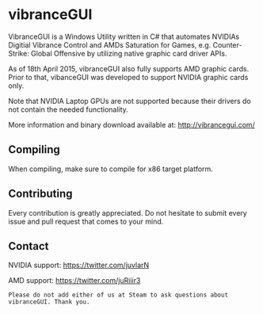 # vibranceGUI

VibranceGUI is a Windows Utility written in C# that automates NVIDIAs Digitial Vibrance Control and AMDs Saturation for Games, e.g. Counter-Strike: Global Offensive by utilizing native graphic card driver APIs. 

As of 18th April 2015, vibranceGUI also fully supports AMD graphic cards. Prior to that, vibanceGUI was developed to support NVIDIA graphic cards only. 

Note that NVIDIA Laptop GPUs are not supported because their drivers do not contain the needed functionality.

More information and binary download available at: http://vibrancegui.com/

## Compiling

When compiling, make sure to compile for x86 target platform.  

## Contributing

Every contribution is greatly appreciated. Do not hesitate to submit every issue and pull request that comes to your mind.

## Contact

NVIDIA support: https://twitter.com/juvlarN
  
AMD support: https://twitter.com/juRiiir3

`Please do not add either of us at Steam to ask questions about vibranceGUI. Thank you.`

